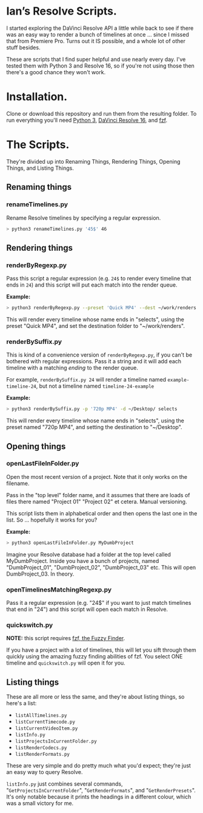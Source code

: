 # Ian’s Resolve Scripts.

I started exploring the DaVinci Resolve API a little while back to see if there was an easy way to render a bunch of timelines at once … since I missed that from Premiere Pro. Turns out it IS possible, and a whole lot of other stuff besides.

These are scripts that I find super helpful and use nearly every day. I've tested them with Python 3 and Resolve 16, so if you're not using those then there's a good chance they won't work.

# Installation.

Clone or download this repository and run them from the resulting folder. To run everything you'll need [Python 3](https://www.python.org), [DaVinci Resolve 16](https://www.blackmagicdesign.com/products/davinciresolve), and [fzf](https://github.com/junegunn/fzf).

# The Scripts.

They're divided up into Renaming Things, Rendering Things, Opening Things, and Listing Things.

## Renaming things

### renameTimelines.py

Rename Resolve timelines by specifying a regular expression.

```bash
> python3 renameTimelines.py '45$' 46
```

## Rendering things

### renderByRegexp.py

Pass this script a regular expression (e.g. `24$` to render every timeline
that ends in `24`) and this script will put each match into the render queue.

**Example:**

```bash
> python3 renderByRegexp.py --preset 'Quick MP4' --dest ~/work/renders --keep 'selects$'
```

This will render every timeline whose name ends in "selects", using the preset "Quick MP4", and set the destination folder to "~/work/renders".

### renderBySuffix.py

This is kind of a convenience version of `renderByRegexp.py`, if you can't be bothered with regular expressions. Pass it a string and it will add each timeline with a matching *ending* to the render queue. 

For example, `renderBySuffix.py 24` will render a timeline named `example-timeline-24`, but not a timeline named `timeline-24-example`

**Example:**

```bash
> python3 renderBySuffix.py -p '720p MP4' -d ~/Desktop/ selects
```

This will render every timeline whose name ends in "selects", using the preset named "720p MP4", and setting the destination to "~/Desktop".

## Opening things

### openLastFileInFolder.py

Open the most recent version of a project. Note that it only works on the filename.

Pass in the "top level" folder name, and it assumes that there are loads of files there named "Project 01" "Project 02" et cetera. Manual versioning.

This script lists them in alphabetical order and then opens the last one in the list. So … hopefully it works for you? 

**Example:** 

```bash
> python3 openLastFileInFolder.py MyDumbProject
```

Imagine your Resolve database had a folder at the top level called MyDumbProject. Inside you have a bunch of projects, named "DumbProject_01", "DumbProject_02", "DumbProject_03" etc. This will open DumbProject_03. In theory.

### openTimelinesMatchingRegexp.py

Pass it a regular expression (e.g. "24$" if you want to just match timelines that end in "24") and this script will open each match in Resolve.

### quickswitch.py

**NOTE:** this script requires [fzf, the Fuzzy Finder](https://github.com/junegunn/fzf).

If you have a project with a lot of timelines, this will let you sift through them quickly using the amazing fuzzy finding abilities of fzf. You select ONE timeline and `quickswitch.py` will open it for you.

## Listing things

These are all more or less the same, and they're about listing things, so here's a list:

- `listAllTimelines.py`
- `listCurrentTimecode.py`
- `listCurrentVideoItem.py`
- `listInfo.py`
- `listProjectsInCurrentFolder.py`
- `listRenderCodecs.py`
- `listRenderFormats.py`

These are very simple and do pretty much what you'd expect; they're just an easy way to query Resolve.

`listInfo.py` just combines several commands, "`GetProjectsInCurrentFolder`", "`GetRenderFormats`", and "`GetRenderPresets`". It's only notable because it prints the headings in a different colour, which was a small victory for me.
